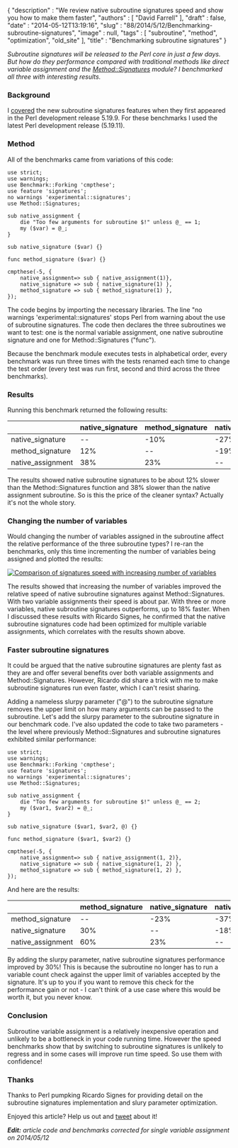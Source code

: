 {
   "description" : "We review native subroutine signatures speed and show you how to make them faster",
   "authors" : [
      "David Farrell"
   ],
   "draft" : false,
   "date" : "2014-05-12T13:19:16",
   "slug" : "88/2014/5/12/Benchmarking-subroutine-signatures",
   "image" : null,
   "tags" : [
      "subroutine",
      "method",
      "optimization",
      "old_site"
   ],
   "title" : "Benchmarking subroutine signatures"
}

*Subroutine signatures will be released to the Perl core in just a few days. But how do they performance compared with traditional methods like direct variable assignment and the [Method::Signatures](https://metacpan.org/pod/Method::Signatures) module? I benchmarked all three with interesting results.*

### Background

I [covered](http://perltricks.com/article/72/2014/2/24/Perl-levels-up-with-native-subroutine-signatures) the new subroutine signatures features when they first appeared in the Perl development release 5.19.9. For these benchmarks I used the latest Perl development release (5.19.11).

### Method

All of the benchmarks came from variations of this code:

``` prettyprint
use strict;
use warnings;
use Benchmark::Forking 'cmpthese';
use feature 'signatures';
no warnings 'experimental::signatures';
use Method::Signatures;

sub native_assignment { 
    die "Too few arguments for subroutine $!" unless @_ == 1; 
    my ($var) = @_;
}

sub native_signature ($var) {}

func method_signature ($var) {}

cmpthese(-5, {
    native_assignment=> sub { native_assignment(1)},
    native_signature => sub { native_signature(1) },
    method_signature => sub { method_signature(1) },
});
```

The code begins by importing the necessary libraries. The line "no warnings 'experimental::signatures' stops Perl from warning about the use of subroutine signatures. The code then declares the three subroutines we want to test: one is the normal variable assignment, one native subroutine signature and one for Method::Signatures ("func").

Because the benchmark module executes tests in alphabetical order, every benchmark was run three times with the tests renamed each time to change the test order (every test was run first, second and third across the three benchmarks).

### Results

Running this benchmark returned the following results:

<table>
<colgroup>
<col width="25%" />
<col width="25%" />
<col width="25%" />
<col width="25%" />
</colgroup>
<thead>
<tr class="header">
<th align="left"></th>
<th align="left">native_signature</th>
<th align="left">method_signature</th>
<th align="left">native_assignment</th>
</tr>
</thead>
<tbody>
<tr class="odd">
<td align="left">native_signature</td>
<td align="left">--</td>
<td align="left">-10%</td>
<td align="left">-27%</td>
</tr>
<tr class="even">
<td align="left">method_signature</td>
<td align="left">12%</td>
<td align="left">--</td>
<td align="left">-19%</td>
</tr>
<tr class="odd">
<td align="left">native_assignment</td>
<td align="left">38%</td>
<td align="left">23%</td>
<td align="left">--</td>
</tr>
</tbody>
</table>

The results showed native subroutine signatures to be about 12% slower than the Method::Signatures function and 38% slower than the native assignment subroutine. So is this the price of the cleaner syntax? Actually it's not the whole story.

### Changing the number of variables

Would changing the number of variables assigned in the subroutine affect the relative performance of the three subroutine types? I re-ran the benchmarks, only this time incrementing the number of variables being assigned and plotted the results:

[![Comparison of signatures speed with increasing number of variables](/static/images/88/signatures%20comparison_small.png)](/static/images/88/signatures%20comparison.png "Comparison of signatures speed with varying number of variables")

The results showed that increasing the number of variables improved the relative speed of native subroutine signatures against Method::Signatures. With two variable assignments their speed is about par. With three or more variables, native subroutine signatures outperforms, up to 18% faster. When I discussed these results with Ricardo Signes, he confirmed that the native subroutine signatures code had been optimized for multiple variable assignments, which correlates with the results shown above.

### Faster subroutine signatures

It could be argued that the native subroutine signatures are plenty fast as they are and offer several benefits over both variable assignments and Method::Signatures. However, Ricardo did share a trick with me to make subroutine signatures run even faster, which I can't resist sharing.

Adding a nameless slurpy parameter ("@") to the subroutine signature removes the upper limit on how many arguments can be passed to the subroutine. Let's add the slurpy parameter to the subroutine signature in our benchmark code. I've also updated the code to take two parameters - the level where previously Method::Signatures and subroutine signatures exhibited similar performance:

``` prettyprint
use strict;
use warnings;
use Benchmark::Forking 'cmpthese';
use feature 'signatures';
no warnings 'experimental::signatures';
use Method::Signatures;

sub native_assignment { 
    die "Too few arguments for subroutine $!" unless @_ == 2; 
    my ($var1, $var2) = @_;
}

sub native_signature ($var1, $var2, @) {}

func method_signature ($var1, $var2) {}

cmpthese(-5, {
    native_assignment=> sub { native_assignment(1, 2)},
    native_signature => sub { native_signature(1, 2) },
    method_signature => sub { method_signature(1, 2) },
});
```

And here are the results:

<table>
<colgroup>
<col width="25%" />
<col width="25%" />
<col width="25%" />
<col width="25%" />
</colgroup>
<thead>
<tr class="header">
<th align="left"></th>
<th align="left">method_signature</th>
<th align="left">native_signature</th>
<th align="left">native_assignment</th>
</tr>
</thead>
<tbody>
<tr class="odd">
<td align="left">method_signature</td>
<td align="left">--</td>
<td align="left">-23%</td>
<td align="left">-37%</td>
</tr>
<tr class="even">
<td align="left">native_signature</td>
<td align="left">30%</td>
<td align="left">--</td>
<td align="left">-18%</td>
</tr>
<tr class="odd">
<td align="left">native_assignment</td>
<td align="left">60%</td>
<td align="left">23%</td>
<td align="left">--</td>
</tr>
</tbody>
</table>

By adding the slurpy parameter, native subroutine signatures performance improved by 30%! This is because the subroutine no longer has to run a variable count check against the upper limit of variables accepted by the signature. It's up to you if you want to remove this check for the performance gain or not - I can't think of a use case where this would be worth it, but you never know.

### Conclusion

Subroutine variable assignment is a relatively inexpensive operation and unlikely to be a bottleneck in your code running time. However the speed benchmarks show that by switching to subroutine signatures is unlikely to regress and in some cases will improve run time speed. So use them with confidence!

### Thanks

Thanks to Perl pumpking Ricardo Signes for providing detail on the subroutine signatures implementation and slury parameter optimization.

Enjoyed this article? Help us out and [tweet](https://twitter.com/intent/tweet?original_referer=http%3A%2F%2Fperltricks.com%2Farticle%2F88%2F2014%2F5%2F12%2FBenchmarking-subroutine-signatures&text=Benchmarking+subroutine+signatures&tw_p=tweetbutton&url=http%3A%2F%2Fperltricks.com%2Farticle%2F88%2F2014%2F5%2F12%2FBenchmarking-subroutine-signatures&via=perltricks) about it!

***Edit:** article code and benchmarks corrected for single variable assignment on 2014/05/12*

